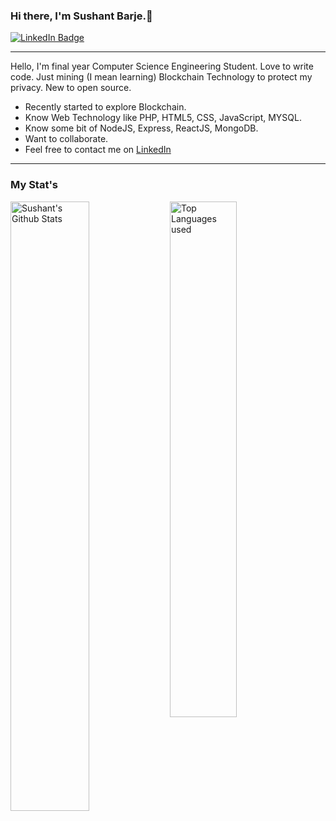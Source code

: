 ### Hi there, I'm Sushant Barje.👋
[![LinkedIn Badge](https://img.shields.io/badge/LinkedIn-Profile-informational?style=flat&logo=linkedin&logoColor=white&color=0D76A8)](https://www.linkedin.com/in/sushant-barje-322761168/)

<hr/>
<p>
  Hello, I'm final year Computer Science Engineering Student. Love to write code. Just mining (I mean learning) Blockchain Technology to protect my privacy. New to open       source. 
  
  - Recently started to explore Blockchain.
  - Know Web Technology like PHP, HTML5, CSS, JavaScript, MYSQL.
  - Know some bit of NodeJS, Express, ReactJS, MongoDB.
  - Want to collaborate.
  - Feel free to contact me on [LinkedIn](https://www.linkedin.com/in/sushant-barje-322761168/)
</p>
<hr/>
<h3>My Stat's</h3>

<img align="left" alt="Sushant's Github Stats" src="https://github-readme-stats.vercel.app/api?username=SushantBarje&&show_icons=true&theme=dark" width="50%" />
<img alt="Top Languages used" src="https://github-readme-stats.vercel.app/api/top-langs/?username=SushantBarje&layout=compact&theme=dark" width="46%" />

